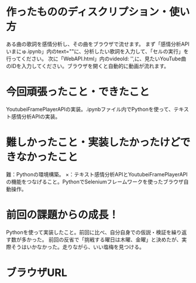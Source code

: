 # 作ったもののディスクリプション・使い方
ある曲の歌詞を感情分析し、その曲をブラウザで流せます。
まず「感情分析APIいまにゅ.ipynb」内のtext=""に、分析したい歌詞を入力して、「セルの実行」を行ってください。
次に「WebAPI.html」内のvideoId: '',に、見たいYouTube曲のIDを入力してください。ブラウザを開くと自動的に動画が流れます。
# 今回頑張ったこと・できたこと
YoutubeiFramePlayerAPIの実装。.ipynbファイル内でPythonを使って、テキスト感情分析APIの実装。
# 難しかったこと・実装したかったけどできなかったこと
難：Pythonの環境構築。
×：テキスト感情分析APIとYoutubeiFramePlayerAPIの機能をつなげること。PythonでSeleniumフレームワークを使ったブラウザ自動操作。
# 前回の課題からの成長！
Pythonを使って実装したこと。前回に比べ、自分自身での仮説・検証を繰り返す数が多かった。
前回の反省で「挑戦する曜日は木曜、金曜」と決めたが、実際そうはいかなかった。走りながら、いい塩梅を見つける。
# ブラウザURL